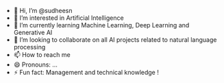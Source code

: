 - 👋 Hi, I’m @sudheesn
- 👀 I’m interested in Artificial Intelligence
- 🌱 I’m currently learning Machine Learning, Deep Learning and Generative AI
- 💞️ I’m looking to collaborate on all AI projects related to natural language processing
- 📫 How to reach me 
- 😄 Pronouns: ...
- ⚡ Fun fact: Management and technical knowledge ! 

<!---
sudheesn/sudheesn is a ✨ special ✨ repository because its `README.md` (this file) appears on your GitHub profile.
You can click the Preview link to take a look at your changes.
--->
